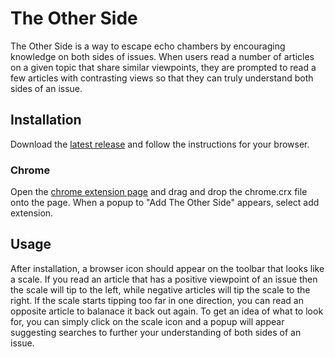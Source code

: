 # The Other Side
The Other Side is a way to escape echo chambers by encouraging knowledge on both sides of issues. When users read a number of articles on a given topic that share similar viewpoints, they are prompted to read a few articles with contrasting views so that they can truly understand both sides of an issue.

## Installation
Download the [latest release](https://github.com/jacklightbody/the-other-side/releases) and follow the instructions for your browser.

### Chrome
Open the [chrome extension page](chrome://extensions) and drag and drop the chrome.crx file onto the page. When a popup to "Add The Other Side" appears, select add extension. 

## Usage
After installation, a browser icon should appear on the toolbar that looks like a scale. If you read an article that has a positive viewpoint of an issue then the scale will tip to the left, while negative articles will tip the scale to the right. If the scale starts tipping too far in one direction, you can read an opposite article to balanace it back out again. To get an idea of what to look for, you can simply click on the scale icon and a popup will appear suggesting searches to further your understanding of both sides of an issue.
